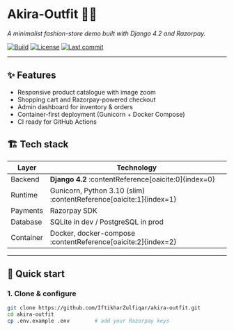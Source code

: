 # Akira-Outfit 👗🛒
*A minimalist fashion-store demo built with Django 4.2 and Razorpay.*

[![Build](https://img.shields.io/github/actions/workflow/status/IftikharZulfiqar/akira-outfit/ci.yml?label=build)](../../actions)
[![License](https://img.shields.io/github/license/IftikharZulfiqar/akira-outfit)](LICENSE)
[![Last commit](https://img.shields.io/github/last-commit/IftikharZulfiqar/akira-outfit)](../../commits)

---

## ✨ Features
- Responsive product catalogue with image zoom
- Shopping cart and Razorpay-powered checkout
- Admin dashboard for inventory & orders
- Container-first deployment (Gunicorn + Docker Compose)
- CI ready for GitHub Actions

## 🏗️ Tech stack

| Layer       | Technology |
|-------------|------------|
| Backend     | **Django 4.2** :contentReference[oaicite:0]{index=0} |
| Runtime     | Gunicorn, Python 3.10 (slim) :contentReference[oaicite:1]{index=1} |
| Payments    | Razorpay SDK |
| Database    | SQLite in dev / PostgreSQL in prod |
| Container   | Docker, docker-compose :contentReference[oaicite:2]{index=2} |

---

## 🚀 Quick start

### 1. Clone & configure
```bash
git clone https://github.com/IftikharZulfiqar/akira-outfit.git
cd akira-outfit
cp .env.example .env        # add your Razorpay keys

